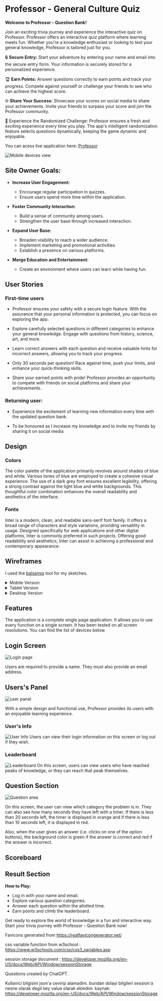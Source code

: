 # Professor - General Culture Quiz

**Welcome to Professor - Question Bank!**

Join an exciting trivia journey and experience the interactive quiz on Professor. Professor offers an interactive quiz platform where learning meets fun. Whether you're a knowledge enthusiast or looking to test your general knowledge, Professor is tailored just for you.

🔒 **Secure Entry:**
Start your adventure by entering your name and email into the secure entry form. Your information is securely stored for a personalized experience.

🏆 **Earn Points:**
Answer questions correctly to earn points and track your progress. Compete against yourself or challenge your friends to see who can achieve the highest score.

🌐 **Share Your Success:**
Showcase your scores on social media to share your achievements. Invite your friends to surpass your score and join the Professor community.

🚀 Experience the Randomized Challenge:
Professor ensures a fresh and exciting experience every time you play. The app's intelligent randomization feature selects questions dynamically, keeping the game dynamic and enjoyable.


You can acess live application here: [Professor](https://mdurmus.github.io/professor)

<img src='assets/docs/readme_files/mobileResult.webp' alt="Mobile devices view">

## Site Owner Goals:

- **Increase User Engagement:**
  - Encourage regular participation in quizzes.
  - Ensure users spend more time within the application.

- **Foster Community Interaction:**
  - Build a sense of community among users.
  - Strengthen the user base through increased interaction.

- **Expand User Base:**
  - Broaden visibility to reach a wider audience.
  - Implement marketing and promotional activities.
  - Establish a presence on various platforms.

- **Merge Education and Entertainment:**
  - Create an environment where users can learn while having fun.

## User Stories

### First-time users

- Professor ensures your safety with a secure login feature. With the assurance that your personal information is protected, you can focus on exploring the app.

- Explore carefully selected questions in different categories to enhance your general knowledge. Engage with questions from history, science, art, and more.

- Learn correct answers with each question and receive valuable hints for incorrect answers, allowing you to track your progress.

- Only 30 seconds per question! Race against time, push your limits, and enhance your quick-thinking skills.

- Share your earned points with pride! Professor provides an opportunity to compete with friends on social platforms and share your achievements.

### Returning user:

- Experience the excitement of learning new information every time with the updated question bank. 

- To be honoured as I increase my knowledge and to invite my friends by sharing it on social media

## Design

### Colors

The color palette of the application primarily revolves around shades of blue and white. Various tones of blue are employed to create a cohesive visual experience. The use of a dark grey font ensures excellent legibility, offering a strong contrast against the light blue and white backgrounds. This thoughtful color combination enhances the overall readability and aesthetics of the interface.

### Fonts
Inter is a modern, clean, and readable sans-serif font family. It offers a broad range of characters and style variations, providing versatility in usage. Designed specifically for web applications and other digital platforms, Inter is commonly preferred in such projects. Offering good readability and aesthetics, Inter can assist in achieving a professional and contemporary appearance.

## Wireframes

I used the [balsamiq](https://www.balsamiq.com) tool for my sketches.

<details>
<summary>Mobile Version</summary>
<img src='assets/docs/wireFrame_files/mobile.webp'>
</details>

<details>
<summary>Tablet Version</summary>
<img src='assets/docs/wireFrame_files/tablet.webp'>
</details>

<details>
<summary>Desktop Version</summary>
<img src='assets/docs/wireFrame_files/desktop.webp'>
</details>

## Features

The application is a complete single page application. It allows you to use every function on a single screen. It has been tested on all screen resolutions. You can find the list of devices below.

## Login Screen

<img src='assets/docs/readme_files/login.webp' alt='Login page'>

Users are required to provide a name. They must also provide an email address. 

## Users's Panel

<img src='assets/docs/readme_files/user.webp' alt='user panel'>

With a simple design and functional use, Professor provides its users with an enjoyable learning experience.

### User's Info

<img src='assets/docs/readme_files/userInfo.webp' alt='User Info'>
Users can view their login information on this screen or log out if they wish. 

### Leaderboard
<img src='assets/docs/readme_files/leaderboard.webp' alt='Leaderboard'>
On this screen, users can view users who have reached peaks of knowledge, or they can reach that peak themselves.

## Question Section

<img src='assets/docs/readme_files/question.webp' alt='Question area'>

On this screen, the user can view which category the problem is in. They can also see how many seconds they have left with a timer. If there is less than 20 seconds left, the timer is displayed in orange and if there is less than 10 seconds left, it is displayed in red.

Also, when the user gives an answer (i.e. clicks on one of the option buttons), the background color is green if the answer is correct and red if the answer is incorrect. 

## Scoreboard

## Result Section





**How to Play:**
- Log in with your name and email.
- Explore various question categories.
- Answer each question within the allotted time.
- Earn points and climb the leaderboard.

Get ready to explore the world of knowledge in a fun and interactive way. Start your trivia journey with Professor - Question Bank now!


Favicons generated from https://realfavicongenerator.net/

css variable function from w3school : https://www.w3schools.com/css/css3_variables.asp

session storage document : https://developer.mozilla.org/en-US/docs/Web/API/Window/sessionStorage

Questions created by ChatGPT.

Kullanici bilgisini json'a cevirip alamadim. bundan dolayi bilgileri session'a nesne olarak degil key value olarak ekledim.
kaynak: https://developer.mozilla.org/en-US/docs/Web/API/Window/sessionStorage